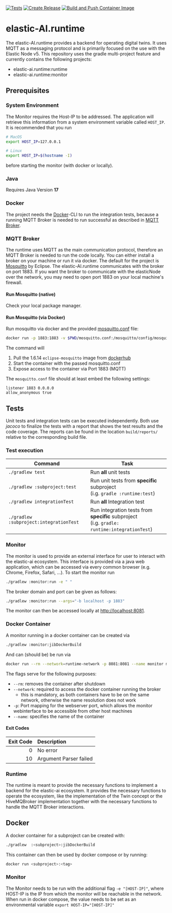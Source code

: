 [![Tests](https://github.com/DavidFederl/elastic-ai.runtime/actions/workflows/run_checks.yml/badge.svg)](https://github.com/DavidFederl/elastic-ai.runtime/actions/workflows/run_checks.yml)
[![Create Release](https://github.com/DavidFederl/elastic-ai.runtime/actions/workflows/push_to_main.yml/badge.svg)](https://github.com/DavidFederl/elastic-ai.runtime/actions/workflows/push_to_main.yml)
[![Build and Push Container Image](https://github.com/DavidFederl/elastic-ai.runtime/actions/workflows/build_container.yml/badge.svg)](https://github.com/DavidFederl/elastic-ai.runtime/actions/workflows/build_container.yml)

# elastic-AI.runtime

The elastic-AI.runtime provides a backend for operating digital twins.
It uses MQTT as a messaging protocol and is primarily focused on the use with the Elastic Node v5.
This repository uses the gradle multi-project feature and currently contains the following projects:

-   elastic-ai.runtime:runtime
-   elastic-ai.runtime:monitor

## Prerequisites

### System Environment

The Monitor requires the Host-IP to be addressed.
The application will retrieve this information from a system environment variable called `HOST_IP`.
It is recommended that you run

```bash
# MacOS
export HOST_IP=127.0.0.1

# Linux
export HOST_IP=$(hostname -I)
```

before starting the monitor (with docker or locally).

### Java

Requires Java Version **17**

### Docker

The project needs the [Docker](https://www.docker.com/)-CLI to run the integration tests, because a running MQTT Broker
is needed to run successful as described in [MQTT Broker](#mqtt-broker).

### MQTT Broker

The runtime uses MQTT as the main communication protocol, therefore an MQTT Broker is needed to run the code locally.
You can either install a broker on your machine or run it via docker.
The default for the project is [Mosquitto](https://mosquitto.org/) by Eclipse.
The elastic-AI.runtime communicates with the broker on port 1883.
If you want the broker to communicate with the elasticNode over the network, you may need to open port 1883 on your
local machine's firewall.

#### Run Mosquitto (native)

Check your local package manager.

#### Run Mosquitto (via Docker)

Run mosquitto via docker and the provided [mosquitto.conf](./mosquitto.conf) file:

```bash
docker run -p 1883:1883 -v $PWD/mosquitto.conf:/mosquitto/config/mosquitto.conf eclipse-mosquitto:1.6.14
```

The command will

1. Pull the 1.6.14 `eclipse-mosquitto` image from [dockerhub](https://hub.docker.com/)
2. Start the container with the passed mosquitto.conf
3. Expose access to the container via Port 1883 (MQTT)

The `mosquitto.conf` file should at least embed the following settings:

```text
listener 1883 0.0.0.0
allow_anonymous true
```

## Tests

Unit tests and integration tests can be executed independently. Both use _jacoco_ to finalize the tests with a report
that shows the test results and the code coverage.
The reports can be found in the location `build/reports/` relative to the corresponding build file.

### Test execution

| **Command**                             | **Task**                                                                                          |
| --------------------------------------- | ------------------------------------------------------------------------------------------------- |
| `./gradlew test`                        | Run **all** unit tests                                                                            |
| `./gradlew :subproject:test`            | Run unit tests from **specific** subproject <br/> (i.g. `gradle :runtime:test`)                   |
| `./gradlew integrationTest`             | Run **all** Integration test                                                                      |
| `./gradlew :subproject:integrationTest` | Run integration tests from **specific** subproject <br/> (i.g. `gradle: runtime:integrationTest`) |

### Monitor

The monitor is used to provide an external interface for user to interact with the elastic-ai ecosystem.
This interface is provided via a java web application, which can be accessed via every common browser (e.g. Chrome,
Firefox, Safari, ...).
To start the monitor run

```bash
./gradlew :monitor:run -e " "
```

The broker domain and port can be given as follows:

```bash
./gradlew :monitor:run --args="-b localhost -p 1883"
```

The monitor can then be accessed locally at [http://localhost:8081](localhost.com:8081).

### Docker Container

A monitor running in a docker container can be created via

```bash
./gradlew :monitor:jibDockerBuild
```

And can (should be) be run via

```bash
docker run --rm --network=runtime-network -p 8081:8081 --name monitor monitor:0.0.2
```

The flags serve for the following purposes:

-   `--rm`: removes the container after shutdown
-   `--network`: required to access the docker container running the broker
    -   this is mandatory, as both containers have to be on the same network, otherwise the name resolution does not work
-   `-p`: Port mapping for the webserver port, which allows the monitor webinterface to be accessible from other host
    machines
-   `--name`: specifies the name of the container

#### Exit Codes

| Exit Code | Description            |
| --------: | :--------------------- |
|         0 | No error               |
|        10 | Argument Parser failed |

### Runtime

The runtime is meant to provide the necessary functions to implement a backend for the elastic-ai ecosystem.
It provides the necessary functions to operate the ecosystem, like the implementation of the Twin concept or the
HiveMQBroker implementation together with the necessary functions to handle the MQTT Broker interactions.

## Docker

A docker container for a subproject can be created with:

```bash
./gradlew  :<subproject>:jibDockerBuild
```

This container can then be used by docker compose or by running:

```bash
docker run <subproject>:<tag>
```

### Monitor

The Monitor needs to be run with the additional flag `-e "[HOST-IP]"`, where HOST-IP is the IP from which the monitor will
be reachable in the network.
When run in docker compose, the value needs to be set as an environmental variable `export HOST-IP="[HOST-IP]"`
